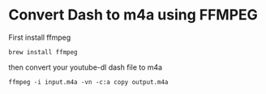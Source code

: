 # Convert Dash to m4a using FFMPEG

First install ffmpeg
```
brew install ffmpeg
```

then convert your youtube-dl dash file to m4a
```
ffmpeg -i input.m4a -vn -c:a copy output.m4a
```
